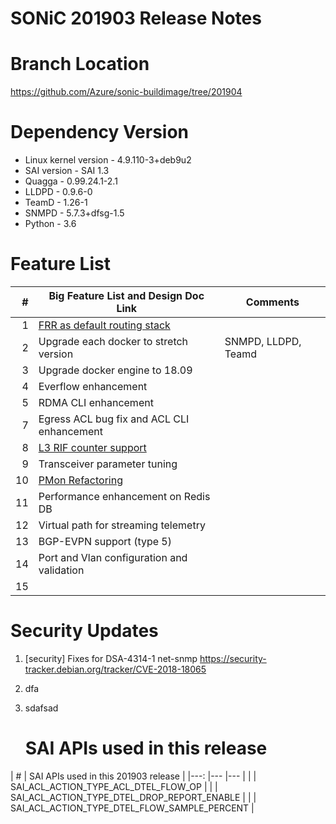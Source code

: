 
# SONiC 201903 Release Notes  

# Branch Location  
https://github.com/Azure/sonic-buildimage/tree/201904

# Dependency Version

- Linux kernel version - 4.9.110-3+deb9u2 
- SAI version - SAI 1.3 
- Quagga - 0.99.24.1-2.1 
- LLDPD - 0.9.6-0 
- TeamD - 1.26-1 
- SNMPD - 5.7.3+dfsg-1.5 
- Python - 3.6

# Feature List 

| # | Big Feature List and Design Doc Link   | Comments |
|---:     |---       |---       |
| 1       | [FRR as default routing stack](#) |  |
| 2       | Upgrade each docker to stretch version | SNMPD, LLDPD, Teamd |
| 3       | Upgrade docker engine to 18.09 |  |
| 4       | Everflow enhancement |  |
| 5       | RDMA CLI enhancement |  |
| 7       | Egress ACL bug fix and ACL CLI enhancement  |  |
| 8       | [L3 RIF counter support](https://github.com/Azure/SONiC/pull/310 )  |  |
| 9       | Transceiver parameter tuning  |  |
| 10      | [PMon Refactoring](https://github.com/Azure/SONiC/tree/master/doc/pmon)  |  |
| 11      | Performance enhancement on Redis DB  |  |
| 12      | Virtual path for streaming telemetry  |  |
| 13      | BGP-EVPN support (type 5)   |  |
| 14      | Port and Vlan configuration and validation  |  |
| 15      | 	  |  |

# Security Updates  
1. [security] Fixes for DSA-4314-1 net-snmp
https://security-tracker.debian.org/tracker/CVE-2018-18065

2. dfa

3. sdafsad

	# SAI APIs used in this release  

| # | SAI APIs used in this 201903 release | 
|---: |--- |---   |
|  | SAI_ACL_ACTION_TYPE_ACL_DTEL_FLOW_OP |
|  | SAI_ACL_ACTION_TYPE_DTEL_DROP_REPORT_ENABLE |
|  | SAI_ACL_ACTION_TYPE_DTEL_FLOW_SAMPLE_PERCENT |


